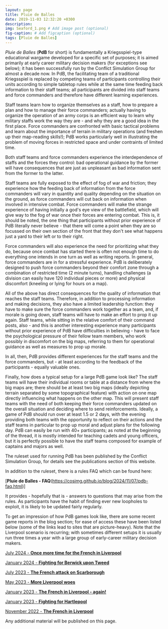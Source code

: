 ```yaml
---
layout: page
title: Pluie de Balles
date: 2019-11-03 12:32:20 +0300
description: 
img: Seaford_1.png # Add image post (optional)
fig-caption: # Add figcaption (optional)
tags: [Pluie de Balles]
---
```

*Pluie de Balles* (**PdB** for short) is fundamentally a Kriegsspiel-type educational wargame developed for a specific set of purposes; it is aimed primarily at early career military decision makers (for exceptions see below); it has been successfully run by the Conflict Simulation Group for almost a decade now. In PdB, the facilitating team of a traditional Kriegsspiel is replaced by competing teams of participants controlling their units according to simple tabletop rules while at the same time feeding back information to their staff teams; all participants are divided into staff teams and force commanders and therefore have different learning experiences.

Staff teams learn how to organize themselves as a staff, how to prepare a plan and how to manage their force commanders; actually having to organize the operation of an army corps is an efficient way to learn why military staffs work the way they are - and why they are a good idea in the first place. Force commanders are confronted with basic tactical problems and learn about the importance of terrain in military operations (and freshen up their map-reading skills!); PdB works particularly well in illustrating the problem of moving forces in restricted space and under contraints of limited time.

Both staff teams and force commanders experience the interdependence of staffs and the forces they control: bad operational guidance by the former will have consequences that are just as unpleasant as bad information sent from the former to the latter.

Staff teams are fully exposed to the effect of fog of war and friction; they experience how the feeding back of information from the force commanders will vary in quantity and quality depending on the situation on the ground, as force commanders will cut back on information when involved in intensive combat. Force commanders will make the strange experience of having initially a god's eye view of the battlefield, which will give way to the fog of war once their forces are entering combat. This is, it should be noted, the one thing that participants without prior experience of PdB literally never believe - that there will come a point when they are so focussed on their own section of the front that they don't see what happens just a yard to their left or to their right.

Force commanders will also experience the need for prioritizing what they do, because once combat has started there is often not enough time to do everything one intends in one turn as well as writing reports. In general, force commanders are in for a stressful experience. PdB is deliberately designed to push force commanders beyond their comfort zone through a combination of restricted time (2 minute turns), handling challenges (a division can easily have 120 individual pieces or more) and physical discomfort (kneeling or lying for hours on a map).

All of the above has direct consequences for the quality of information that reaches the staff teams. Therefore, in addition to processing information and making decisions, they also have a limited leadership function: they have to make sure the force commanders work together as a team, and, if morale is going down, staff teams will have to make an effort to prop it up again. Staff teams, while sitting in the relative comfort of their command posts, also - and this is another interesting experience many participants without prior experience of PdB have difficulties in believing - have to face the psychological pressure of their fellow team members, who work possibly in discomfort on the big maps, referring to them for operational guidance as well as measures to prop up morale.

In all, then, PdB provides different experiences for the staff teams and the force commanders, but - at least according to the feedback of the participants - equally valuable ones.

Finally, how does a typical setup for a large PdB game look like? The staff teams will have their individual rooms or table at a distance from where the big maps are; there should be at least two big maps (ideally depicting terrain separated by some topographical feature) with action on one map directly influencing what happens on the other map. This will present staff teams with the need of both keeping their force commanders updated on the overall situation and deciding where to send reinforcements. Ideally, a game of PdB should run over at least 1.5 or 2 days, with the evening providing both teams with the opportunity to reflect on their actions and the staff teams in particular to prop up moral and adjust plans for the following day. PdB can easily be run with 40+ participants; as noted at the beginning of the thread, it is mostly intended for teaching cadets and young officers, but it is perfectly possible to have the staff teams composed for example of captains and majors as well.

The ruleset used for running PdB has been published by the Conflict Simulation Group, for details see the publications section of this website. 

In addition to the ruleset, there is a rules FAQ which can be found here:

[**Pluie de Balles - FAQ**(https://cosimg.github.io/blog/2024/11/07/pdb-faq.html)]

It provides - hopefully that is - answers to questions that may arise from the rules. As participants have the habit of finding ever new loopholes to exploit, it is likely to be updated fairly regularly.

To get an impression of how PdB games look like, there are some recent game reports in the blog section; for ease of access these have been listed below (some of the links lead to sites that are picture-heavy). Note that the Liverpool scenario is recurring; with sometimes different setups it is usually run three times a year with a large group of early-career military decision makers.

[July 2024 - **Once more time for the French in Liverpool**](https://cosimg.github.io/blog/2024/03/07/drama-in-Liverpool.html)

[January 2024 - **Fighting for Berwick upon Tweed**](https://cosimg.github.io/blog/2024/01/16/terror-on-the-tweed.html)

[July 2023 - **The French attack on Scarborough**](https://cosimg.github.io/blog/2023/07/15/Into-Scarborough!.html)

[May 2023 - **More Liverpool woes**](https://cosimg.github.io/blog/2023/05/12/Liverpool_Again.html)

[January 2023 - **The French in Liverpool - again!**](https://cosimg.github.io/blog/2023/01/28/French-return-to-Liverpool.html)

[January 2023 - **Fighting for Hartlepool**](https://cosimg.github.io/blog/2023/01/28/The-Battle-of-Hartlepool.html)

[November 2022 - **The French in Liverpool**](https://cosimg.github.io/blog/2022/11/15/When-the-French-descended-on-Liverpool.html)

Any additional material will be published on this page.

